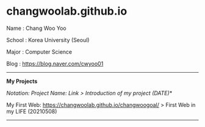 # changwoolab.github.io
Name : Chang Woo Yoo

School : Korea University (Seoul)

Major : Computer Science

Blog : <https://blog.naver.com/cwyoo01>

________________________________________________________________________________

**My Projects**

**Notation: Project Name*: Link > Introduction of my project (DATE)**

My First Web: <https://changwoolab.github.io/changwoogoal/> > First Web in my LIFE (20210508)

________________________________________________________________________________
